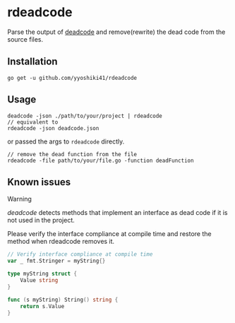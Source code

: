 # rdeadcode

Parse the output of [deadcode](https://go.dev/blog/deadcode) and remove(rewrite) the dead code from the source files.

## Installation

```shell
go get -u github.com/yyoshiki41/rdeadcode
```

## Usage

```shell
deadcode -json ./path/to/your/project | rdeadcode
// equivalent to
rdeadcode -json deadcode.json
```

or passed the args to `rdeadcode` directly.

```shell
// remove the dead function from the file
rdeadcode -file path/to/your/file.go -function deadFunction
```

## Known issues

> [!WARNING]
> _deadcode_ detects methods that implement an interface as dead code if it is not used in the project.

Please verify the interface compliance at compile time and restore the method when rdeadcode removes it.
 
```go
// Verify interface compliance at compile time
var _ fmt.Stringer = myString{}

type myString struct {
	Value string
}

func (s myString) String() string {
	return s.Value
}
```
